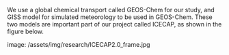 We use a global chemical transport called GEOS-Chem for our study, and GISS model for simulated meteorology to be used in GEOS-Chem. These two models are important part of our project called ICECAP, as shown in the figure below.

image:          /assets/img/research/ICECAP2.0_frame.jpg
